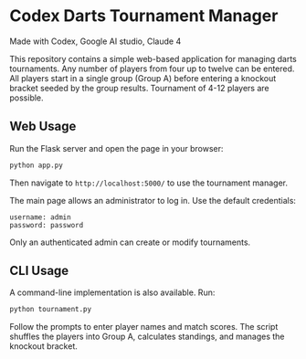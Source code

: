 # Codex Darts Tournament Manager

Made with Codex, Google AI studio, Claude 4

This repository contains a simple web-based application for managing darts tournaments. Any number of players from four up to twelve can be entered. All players start in a single group (Group A) before entering a knockout bracket seeded by the group results. Tournament of 4-12 players are possible.

## Web Usage

Run the Flask server and open the page in your browser:

```bash
python app.py
```

Then navigate to `http://localhost:5000/` to use the tournament manager.

The main page allows an administrator to log in. Use the default credentials:

```
username: admin
password: password
```

Only an authenticated admin can create or modify tournaments.

## CLI Usage

A command-line implementation is also available. Run:

```bash
python tournament.py
```

Follow the prompts to enter player names and match scores. The script shuffles the players into Group A, calculates standings, and manages the knockout bracket.
